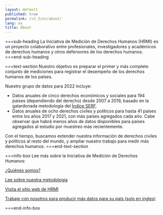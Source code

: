 ```yaml
---
layout: default
published: true
permalink: /v3_3/es/about/
lang: es
title: About
---
```


===sub-heading
La Iniciativa de Medición de Derechos Humanos (HRMI) es un proyecto colaborativo entre profesionales, investigadores y académicos de derechos humanos y otros defensores de los derechos humanos.
===end-sub-heading

===text-section
Nuestro objetivo es preparar el primer y más completo conjunto de mediciones para registrar el desempeño de los derechos humanos de los países.

Nuestro grupo de datos para 2022 incluye:
* Datos anuales de cinco derechos económicos y sociales para 194 países (dependiendo del derecho) desde 2007 a 2019, basado en la galardonada metodología del <a href="https://serfindex.uconn.edu/" target="_blank">Índice SERF</a>.
* Datos anuales de ocho derechos civiles y políticos para hasta 41 países entre los años 2017 y 2021, con más países agregados cada año. Cabe observar que habrá menos años de datos disponibles para países agregados al estudio por muestreo más recientemente.

Con el tiempo, buscamos extender nuestra información de derechos civiles y políticos al resto del mundo, y ampliar nuestro trabajo para medir más derechos humanos.
===end-text-section

===info-box
Lee más sobre la Iniciativa de Medición de Derechos Humanos:

<a href="https://humanrightsmeasurement.org/es/sobre-hrmi/nuestro-equipo/" target="_blank">¿Quiénes somos?</a>

<a href="https://humanrightsmeasurement.org/es/metodologia/overview/" target="_blank">Lee sobre nuestra metodología</a>

<a href="https://humanrightsmeasurement.org/es/" target="_blank">Visita el sitio web de HRMI</a>

<a href="https://humanrightsmeasurement.org/do-you-want-hrmi-human-rights-scores-for-your-country/" target="_blank">Trabaje con nosotros para producir más datos para su país (solo en ingles)</a>

===end-info-box

